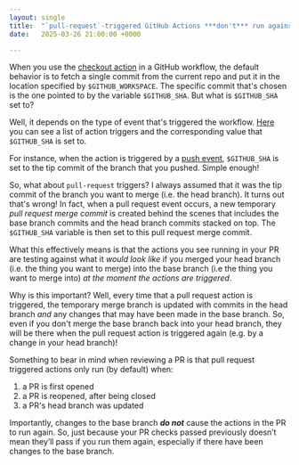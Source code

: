 ```yaml
---
layout: single
title:  "`pull-request`-triggered GitHub Actions ***don't*** run against the latest commit in your head branch"
date:   2025-03-26 21:00:00 +0000

---
```


When you use the [checkout action](https://github.com/actions/checkout) in a GitHub workflow, the default behavior is to fetch a single commit from the current repo and put it in the location specified by `$GITHUB_WORKSPACE`. The specific commit that's chosen is the one pointed to by the variable `$GITHUB_SHA`. But what is `$GITHUB_SHA` set to?

Well, it depends on the type of event that's triggered the workflow. [Here](https://docs.github.com/en/actions/writing-workflows/choosing-when-your-workflow-runs/events-that-trigger-workflows) you can see a list of action triggers and the corresponding value that `$GITHUB_SHA` is set to.

For instance, when the action is triggered by a [push event](https://docs.github.com/en/actions/writing-workflows/choosing-when-your-workflow-runs/events-that-trigger-workflows#push), `$GITHUB_SHA` is set to the tip commit of the branch that you pushed. Simple enough!

So, what about `pull-request` triggers? I always assumed that it was the tip commit of the branch you want to merge (i.e. the head branch). It turns out that's wrong! In fact, when a pull request event occurs, a new temporary *pull request merge commit*  is created behind the scenes that includes the base branch commits and the head branch commits stacked on top. The `$GITHUB_SHA` variable is then set to this pull request merge commit.

What this effectively means is that the actions you see running in your PR are testing against what it *would look like* if you merged your head branch (i.e. the thing you want to merge) into the base branch (i.e the thing you want to merge into) *at the moment the actions are triggered*. 

Why is this important? Well, every time that a pull request action is triggered, the temporary merge branch is updated with commits in the head branch *and* any changes that may have been made in the base branch. So, even if you don't merge the base branch back into your head branch, they will be there when the pull request action is triggered again (e.g. by a change in your head branch)!

Something to bear in mind when reviewing a PR is that pull request triggered actions only run (by default) when:

1. a PR is first opened
2. a PR is reopened, after being closed
3. a PR's head branch was updated

Importantly, changes to the base branch ***do not*** cause the actions in the PR to run again. So, just because your PR checks passed previously doesn’t mean they’ll pass if you run them again, especially if there have been changes to the base branch.